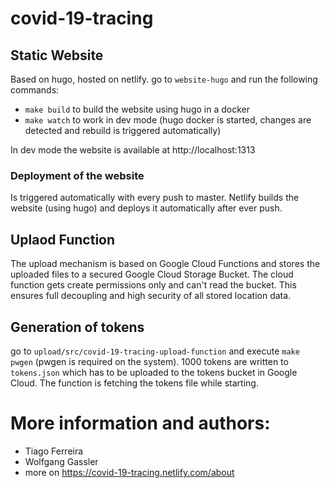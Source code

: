 # covid-19-tracing

## Static Website

Based on hugo, hosted on netlify. go to `website-hugo` and run the following commands:

- `make build` to build the website using hugo in a docker
- `make watch` to work in dev mode (hugo docker is started, changes are detected and rebuild is triggered automatically)

In dev mode the website is available at http://localhost:1313

### Deployment of the website

Is triggered automatically with every push to master. Netlify builds the website (using hugo) and deploys it automatically after ever push.

## Uplaod Function

The upload mechanism is based on Google Cloud Functions and stores the uploaded files to a secured Google Cloud Storage Bucket. The cloud function gets create permissions only and can't read the bucket. This ensures full decoupling and high security of all stored location data.

## Generation of tokens

go to `upload/src/covid-19-tracing-upload-function` and execute `make pwgen` (pwgen is required on the system). 1000 tokens are written to `tokens.json` which has to be uploaded to the tokens bucket in Google Cloud. The function is fetching the tokens file while starting.

# More information and authors:

* Tiago Ferreira
* Wolfgang Gassler
* more on https://covid-19-tracing.netlify.com/about

